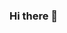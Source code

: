 ### Hi there 👋

<!--
**rysykes/rysykes** is a ✨ _special_ ✨ repository because its `README.md` (this file) appears on your GitHub profile.

Here are some ideas to get you started:

- 🔭 I’m currently working on creating an institutional archives
- 🌱 I’m currently learning enough to make smoke come out of my ears...send help...
- 👯 I’m looking to collaborate on information access in information organizations
- 🤔 I’m looking for help with accessibility and preservation on a tiny budget
- 💬 Ask me about my cute dog
- 📫 How to reach me: don't
- 😄 Pronouns: she/her
- ⚡ Fun fact: Australia is wider than the moon...so fun, much fact
- Check out this link for information on [library carpentry] (librarycarpentry.org/lc-data-intro/)
- Check out this link for updates to [Archivematica] (https://github.com/artefactual/archivematica)
